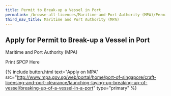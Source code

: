```yaml
---
title: Permit to Break-up a Vessel in Port
permalink: /browse-all-licences/Maritime-and-Port-Authority-(MPA)/Permit-to-Break-up-a-Vessel-in-Port
third_nav_title: Maritime and Port Authority (MPA)
---
```


## Apply for Permit to Break-up a Vessel in Port

Maritime and Port Authority (MPA)

Print SPCP Here

{% include button.html text="Apply on MPA" src="http://www.mpa.gov.sg/web/portal/home/port-of-singapore/craft-licensing-and-port-clearance/launching-laying-up-breaking-up-of-vessel/breaking-up-of-a-vessel-in-a-port" type="primary" %}
